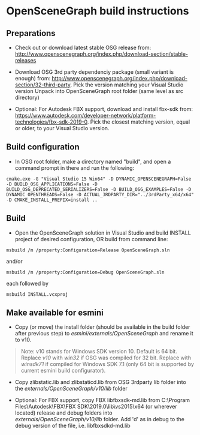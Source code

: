 # OpenSceneGraph build instructions
## Preparations
- Check out or download latest stable OSG release from:
http://www.openscenegraph.org/index.php/download-section/stable-releases

- Download OSG 3rd party dependenciy package (small variant is enough) from:
http://www.openscenegraph.org/index.php/download-section/32-third-party.
Pick the version matching your Visual Studio version
Unpack into OpenSceneGraph root folder (same level as src directory)

- Optional: For Autodesk FBX support, download and install fbx-sdk from:
https://www.autodesk.com/developer-network/platform-technologies/fbx-sdk-2019-0. Pick the closest matching version, equal or older, to your Visual Studio version.

## Build configuration
- In OSG root folder, make a directory named "build", and open a command prompt in there and run the following:
```
cmake.exe -G "Visual Studio 15 Win64" -D DYNAMIC_OPENSCENEGRAPH=False -D BUILD_OSG_APPLICATIONS=False -D BUILD_OSG_DEPRECATED_SERIALIZERS=False -D BUILD_OSG_EXAMPLES=False -D DYNAMIC_OPENTHREADS=False -D ACTUAL_3RDPARTY_DIR="../3rdParty_x64/x64" -D CMAKE_INSTALL_PREFIX=install ..
```

## Build
- Open the OpenSceneGraph solution in Visual Studio and build INSTALL project of desired configuration, OR
build from command line:
```
msbuild /m /property:Configuration=Release OpenSceneGraph.sln
```
and/or
```
msbuild /m /property:Configuration=Debug OpenSceneGraph.sln
```
each followed by
```
msbuild INSTALL.vcxproj
```

## Make available for esmini
- Copy (or move) the install folder (should be available in the build folder after previous step) to _esmini/externals/OpenSceneGraph_ and rename it to v10.
> Note: v10 stands for Windows SDK version 10. Default is 64 bit. Replace _v10_ with _win32_ if OSG was compiled for 32 bit. Replace with _winsdk71_ if compiled for Windows SDK 7.1 (only 64 bit is supported by current esmini build configurator).

- Copy zlibstatic.lib and zlibstaticd.lib from OSG 3rdparty lib folder into the _externals/OpenSceneGraph/v10/lib_ folder

- Optional: For FBX support, copy FBX libfbxsdk-md.lib from C:\Program Files\Autodesk\FBX\FBX SDK\2019.0\lib\vs2015\x64 (or wherever located) release and debug folders into _externals/OpenSceneGraph/v10/lib_ folder. Add 'd' as in debug to the debug version of the file, i.e. libfbxsdkd-md.lib
